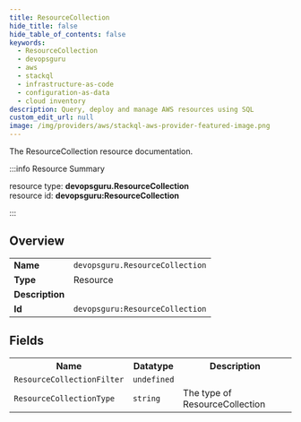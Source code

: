 ```yaml
---
title: ResourceCollection
hide_title: false
hide_table_of_contents: false
keywords:
  - ResourceCollection
  - devopsguru
  - aws
  - stackql
  - infrastructure-as-code
  - configuration-as-data
  - cloud inventory
description: Query, deploy and manage AWS resources using SQL
custom_edit_url: null
image: /img/providers/aws/stackql-aws-provider-featured-image.png
---
```

The ResourceCollection resource documentation.

:::info Resource Summary

<div class="row">
<div class="providerDocColumn">
<span>resource type:&nbsp;<b>devopsguru.ResourceCollection</b></span><br />
<span>resource id:&nbsp;<b>devopsguru:ResourceCollection</b></span><br />
</div>
</div>

:::

## Overview
<table><tbody>
<tr><td><b>Name</b></td><td><code>devopsguru.ResourceCollection</code></td></tr>
<tr><td><b>Type</b></td><td>Resource</td></tr>
<tr><td><b>Description</b></td><td></td></tr>
<tr><td><b>Id</b></td><td><code>devopsguru:ResourceCollection</code></td></tr>
</tbody></table>

## Fields
<table><tbody>
<tr><th>Name</th><th>Datatype</th><th>Description</th></tr>
<tr><td><code>ResourceCollectionFilter</code></td><td><code>undefined</code></td><td></td></tr><tr><td><code>ResourceCollectionType</code></td><td><code>string</code></td><td>The type of ResourceCollection</td></tr>
</tbody></table>